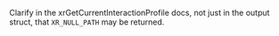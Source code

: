 Clarify in the xrGetCurrentInteractionProfile docs, not just in the output struct, that `XR_NULL_PATH` may be returned.
